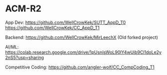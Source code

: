 # ACM-R2

App Dev:
https://github.com/WellCrowKek/SUTT_AppD_T0
https://github.com/WellCrowKek/CC_AppD_T1

Backend:
https://github.com/WellCrowKek/MirLeechX
(Old forked project)

AI/ML:
https://colab.research.google.com/drive/1pUsnIsWoL90lY4wUib9Cl1doLe2y2nS5?usp=sharing

Competitive Coding:
https://github.com/angler-wolf/CC_CompCoding_T1
